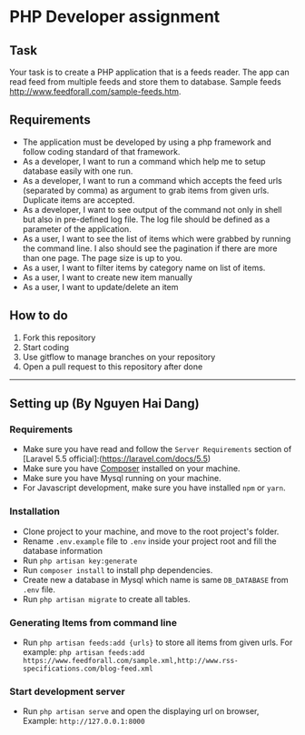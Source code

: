 # PHP Developer assignment

## Task

Your task is to create a PHP application that is a feeds reader. The app can read feed from multiple feeds and store them to database. Sample feeds http://www.feedforall.com/sample-feeds.htm.

## Requirements
- The application must be developed by using a php framework and follow coding standard of that framework.
- As a developer, I want to run a command which help me to setup database easily with one run.
- As a developer, I want to run a command which accepts the feed urls (separated by comma) as argument to grab items from given urls. Duplicate items are accepted.
- As a developer, I want to see output of the command not only in shell but also in pre-defined log file. The log file should be defined as a parameter of the application.
- As a user, I want to see the list of items which were grabbed by running the command line. I also should see the pagination if there are more than one page. The page size is up to you.
- As a user, I want to filter items by category name on list of items.
- As a user, I want to create new item manually
- As a user, I want to update/delete an item

## How to do
1. Fork this repository
2. Start coding
3. Use gitflow to manage branches on your repository
4. Open a pull request to this repository after done

---

## Setting up (By Nguyen Hai Dang)

### Requirements
 - Make sure you have read and follow the `Server Requirements` section of [Laravel 5.5 official]:(https://laravel.com/docs/5.5)
 - Make sure you have [Composer](https://getcomposer.org/) installed on your machine.
 - Make sure you have Mysql running on your machine.
 - For Javascript development, make sure you have installed `npm` or `yarn`.

 ### Installation
 - Clone project to your machine, and move to the root project's folder.
 - Rename `.env.example` file to `.env` inside your project root and fill the database information
 - Run `php artisan key:generate`
 - Run `composer install` to install php dependencies.
 - Create new a database in Mysql which name is same `DB_DATABASE` from `.env` file.
 - Run `php artisan migrate` to create all tables.

 ### Generating Items from command line
  - Run `php artisan feeds:add {urls}` to store all items from given urls. For example: `php artisan feeds:add https://www.feedforall.com/sample.xml,http://www.rss-specifications.com/blog-feed.xml`

 ### Start development server
  - Run `php artisan serve` and open the displaying url on browser, Example: `http://127.0.0.1:8000`